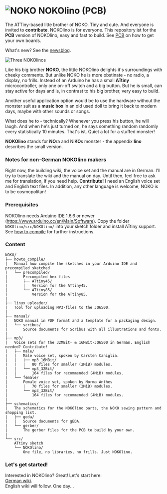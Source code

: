 # ![NOKO](http://www.nikolairadke.de/NOKOlino_2/nokolino_klein5.png) NOKOlino (PCB)

The ATTiny-based litte brother of NOKO. Tiny and cute. And everyone is invited to **contribute**. NOKOlino is for everyone. This repository ist for the **PCB** version of NOKOlino, easy and fast to build. See [PCB](https://github.com/NikolaiRadke/NOKOlino_2/tree/master/PCB.md) on how to get your own boards.  
  
What's new? See the [newsblog](https://github.com/NikolaiRadke/NOKOlino_2/tree/master/NEWS.md).   

![Three NOKOlinos](http://www.nikolairadke.de/NOKOlino_2/nokolinos.png)
  
Like his big brother **NOKO**, the little NOKOlino delights it's surroundings with cheeky comments. But unlike NOKO he is more obstinate - no radio, a display, no frills. Instead of an Arduino he has a small **ATtiny** microcontroller, only one on-off switch and a big button. But he is small, can stay active for days and is, in contrast to his big brother, very easy to build.  
  
Another useful application option would be to use the hardware without the monster suit as a **music box** in an old used doll to bring it back to modern days, maybe with other sounds or songs.  

What does he to - technically? Whenever you press his button, he will laugh. And when he's just turned on, he says something random randomly every statistically 10 minutes. That's ist. Quiet a lot for a stuffed monster!  
  
**NOKOlino** stands for **NO**ra and Ni**KO**s monster - the appendix **lino** describes the small version.  
  
### Notes for non-German NOKOlino makers  
  
Right now, the building wiki, the voice set and the manual are in German. I'll try to translate the wiki and the manual on day. Until then, feel free to ask me for translation, if you need help. **Contribute!** I need an English voice set and English text files. In addition, any other language is welcome, NOKO is to be cosmopolitan!
  
### Prerequisites
  
NOKOlino needs Arduino IDE 1.6.6 or newer (https://www.arduino.cc/en/Main/Software). Copy the folder `NOKOlino/src/NOKOlino/` into your sketch folder and install ATtiny support. See [how to compile](https://github.com/NikolaiRadke/NOKOlino_2/tree/master/howto_compile) for further instructions. 
  
### Content

```
NOKO/
├── howto_compile/
|   Manual how compile the sketches in your Arduino IDE and precompiled sketched  
|   └── precompiled/
|       Precompiled hex files
|       ├── ATtiny45/
|       |   Version for the ATtiny45.
|       └── ATtiny85/
|           Version for the ATtiny85.
|
├── linux_uploader/
|   Tool for uploading MP3-files to the JQ6500.
|
├── manual/
|   NOKO manual in PDF format and a template for a packaging design.
|   └── scribus/
|       Source documents for Scribus with all illustrations and fonts.
|
├── mp3/
|   Voice sets for the 32MBit- & 16MBit-JQ6500 in German. English needed? Contribute!
|   ├── male/
|   |   Male voice set, spoken by Carsten Caniglia.
|   |   ├── mp3_16MBit/
|   |   |   80 files for smaller (2MiB) modules.
|   |   └── mp3_32Bit/
|   |       164 files for recommended (4MiB) modules.
|   └── female/
|       Female voice set, spoken by Norma Anthes
|       |   70 files for smaller (2MiB) modules.
|       └── mp3_32Bit/
|           164 files for recommended (4MiB) modules.
|
├── schematics/
|   The schematics for the NOKOlino parts, the NOKO sewing pattern and shopping list.
|   ├── geda/
|   |   Source documents for gEDA.  
|   └── gerber/
|       The gerber files for the PCB to build by your own.
|
└── src/
    ATtiny sketch
    └── NOKOlino/
        One file, no libraries, no frills. Just NOKOlino. 
```
### Let's get started!

Interested in NOKOlino? Great! Let's start here:  
[German wiki](https://github.com/NikolaiRadke/NOKOlino_2/wiki).  
English wiki will follow. One day...
